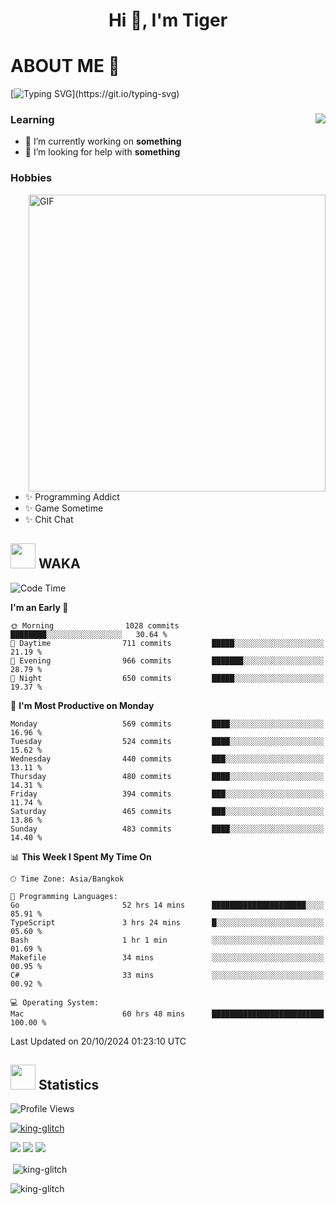 <h1 align="center">Hi 👋, I'm Tiger</h1>




# ABOUT ME 💬

[![Typing SVG](https://readme-typing-svg.herokuapp.com?color=22F771&vCenter=true&lines=A+perssionate+developer+from+nowhere.)](https://git.io/typing-svg)

<div>
 <img align="right" src="https://spotify-github-profile.vercel.app/api/view?uid=12129734423&cover_image=false&theme=default&bar_color=22d016&bar_color_cover=true" />
 <h3>Learning</h3>
 
 <ul>
  <li>🔭 I’m currently working on <b>something</b></li>
  <li>🤝 I’m looking for help with <b>something</b></li>
 </ul>
 
</div>
<div>
 <h3>Hobbies</h3>
 <img align="right" height="475px"  alt="GIF" src="https://i.pinimg.com/originals/1f/b7/db/1fb7dbee557e5ed509f7517da8a84d58.gif" />
 <ul>
  <li>✨ Programming Addict</li>
  <li>✨ Game Sometime</li>
  <li>✨ Chit Chat</li>
 </ul>
 
</div>



## <img height="40" src="https://raw.githubusercontent.com/innng/innng/master/assets/kyubey.gif"/> WAKA

<!--START_SECTION:waka-->
![Code Time](http://img.shields.io/badge/Code%20Time-2%2C645%20hrs%2058%20mins-blue)

**I'm an Early 🐤** 

```text
🌞 Morning                1028 commits        ████████░░░░░░░░░░░░░░░░░   30.64 % 
🌆 Daytime                711 commits         █████░░░░░░░░░░░░░░░░░░░░   21.19 % 
🌃 Evening                966 commits         ███████░░░░░░░░░░░░░░░░░░   28.79 % 
🌙 Night                  650 commits         █████░░░░░░░░░░░░░░░░░░░░   19.37 % 
```
📅 **I'm Most Productive on Monday** 

```text
Monday                   569 commits         ████░░░░░░░░░░░░░░░░░░░░░   16.96 % 
Tuesday                  524 commits         ████░░░░░░░░░░░░░░░░░░░░░   15.62 % 
Wednesday                440 commits         ███░░░░░░░░░░░░░░░░░░░░░░   13.11 % 
Thursday                 480 commits         ████░░░░░░░░░░░░░░░░░░░░░   14.31 % 
Friday                   394 commits         ███░░░░░░░░░░░░░░░░░░░░░░   11.74 % 
Saturday                 465 commits         ███░░░░░░░░░░░░░░░░░░░░░░   13.86 % 
Sunday                   483 commits         ████░░░░░░░░░░░░░░░░░░░░░   14.40 % 
```


📊 **This Week I Spent My Time On** 

```text
🕑︎ Time Zone: Asia/Bangkok

💬 Programming Languages: 
Go                       52 hrs 14 mins      █████████████████████░░░░   85.91 % 
TypeScript               3 hrs 24 mins       █░░░░░░░░░░░░░░░░░░░░░░░░   05.60 % 
Bash                     1 hr 1 min          ░░░░░░░░░░░░░░░░░░░░░░░░░   01.69 % 
Makefile                 34 mins             ░░░░░░░░░░░░░░░░░░░░░░░░░   00.95 % 
C#                       33 mins             ░░░░░░░░░░░░░░░░░░░░░░░░░   00.92 % 

💻 Operating System: 
Mac                      60 hrs 48 mins      █████████████████████████   100.00 % 
```


 Last Updated on 20/10/2024 01:23:10 UTC
<!--END_SECTION:waka-->
## <img height="40" src="https://raw.githubusercontent.com/innng/innng/master/assets/kyubey.gif"/> Statistics
![Profile Views](https://komarev.com/ghpvc/?username=king-glitch)  

<p align="left"> 
 <a href="https://github.com/ryo-ma/github-profile-trophy">
  <img src="https://github-profile-trophy.vercel.app/?username=king-glitch&theme=dracula" alt="king-glitch" />
 </a> </p>

![](https://github-profile-summary-cards.vercel.app/api/cards/profile-details?username=king-glitch&theme=dracula)
![](https://github-profile-summary-cards.vercel.app/api/cards/stats?username=king-glitch&theme=dracula) 
![](https://github-profile-summary-cards.vercel.app/api/cards/productive-time?username=king-glitch&theme=dracula)


<p>&nbsp;<img align="center" src="https://github-readme-stats.vercel.app/api?username=king-glitch&theme=dracula" alt="king-glitch" /></p>

<p><img align="center" src="https://github-readme-streak-stats.herokuapp.com/?user=king-glitch&theme=dracula" alt="king-glitch" /></p>
